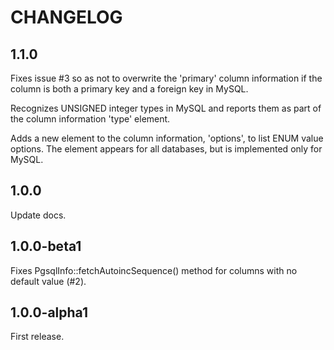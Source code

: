 # CHANGELOG

## 1.1.0

Fixes issue #3 so as not to overwrite the 'primary' column information if the
column is both a primary key and a foreign key in MySQL.

Recognizes UNSIGNED integer types in MySQL and reports them as part of the
column information 'type' element.

Adds a new element to the column information, 'options', to list ENUM value
options. The element appears for all databases, but is implemented only for
MySQL.

## 1.0.0

Update docs.

## 1.0.0-beta1

Fixes PgsqlInfo::fetchAutoincSequence() method for columns with no default value (#2).

## 1.0.0-alpha1

First release.
